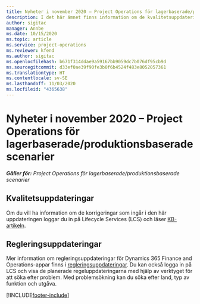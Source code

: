 ```yaml
---
title: Nyheter i november 2020 – Project Operations för lagerbaserade/produktionsbaserade scenarier
description: I det här ämnet finns information om de kvalitetsuppdateringar som är tillgängliga i utgåvan november 2020 för Project Operations för lager-produktionsbaserade scenarier.
author: sigitac
manager: Annbe
ms.date: 10/15/2020
ms.topic: article
ms.service: project-operations
ms.reviewer: kfend
ms.author: sigitac
ms.openlocfilehash: b671f314ddae9a59167bb9059dc7b076df95cb9d
ms.sourcegitcommit: d33ef0ae39f90fe3b0f6b4524f483e8052057361
ms.translationtype: HT
ms.contentlocale: sv-SE
ms.lasthandoff: 11/03/2020
ms.locfileid: "4365638"
---
```

# <a name="whats-new-november-2020---project-operations-for-stockedproduction-based-scenarios"></a>Nyheter i november 2020 – Project Operations för lagerbaserade/produktionsbaserade scenarier

_**Gäller för:** Project Operations för lagerbaserade/produktionsbaserade scenarier_

## <a name="quality-updates"></a>Kvalitetsuppdateringar

Om du vill ha information om de korrigeringar som ingår i den här uppdateringen loggar du in på Lifecycle Services (LCS) och läser [KB-artikeln](https://fix.lcs.dynamics.com/Issue/Details?bugId=488609&amp;dbType=3&amp;qc=8251e8e1d5e2386de850599926c1adc3fec8e2ba25308036d22cdfe0a1c28fc7).

## <a name="regulatory-updates"></a>Regleringsuppdateringar

Mer information om regleringsuppdateringar för Dynamics 365 Finance and Operations-appar finns i [regleringsuppdateringar](https://docs.microsoft.com/dynamics365/finance/localizations/regulatory-updates). Du kan också logga in på LCS och visa de planerade regeluppdateringarna med hjälp av verktyget för att söka efter problem. Med problemsökning kan du söka efter land, typ av funktion och utgåva.


[!INCLUDE[footer-include](../../includes/footer-banner.md)]